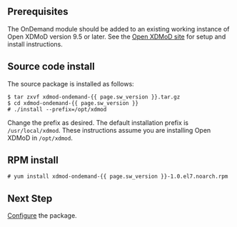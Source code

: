 ## Prerequisites

The OnDemand module should be added to an existing working instance of
Open XDMoD version 9.5 or later. See the [Open XDMoD site](https://open.xdmod.org/9.5/)
for setup and install instructions.

## Source code install

The source package is installed as follows:

    $ tar zxvf xdmod-ondemand-{{ page.sw_version }}.tar.gz
    $ cd xdmod-ondemand-{{ page.sw_version }}
    # ./install --prefix=/opt/xdmod

Change the prefix as desired. The default installation prefix is `/usr/local/xdmod`. These instructions assume you are installing Open XDMoD in `/opt/xdmod`.

## RPM install

    # yum install xdmod-ondemand-{{ page.sw_version }}-1.0.el7.noarch.rpm

## Next Step

[Configure](configuration.md) the package.
